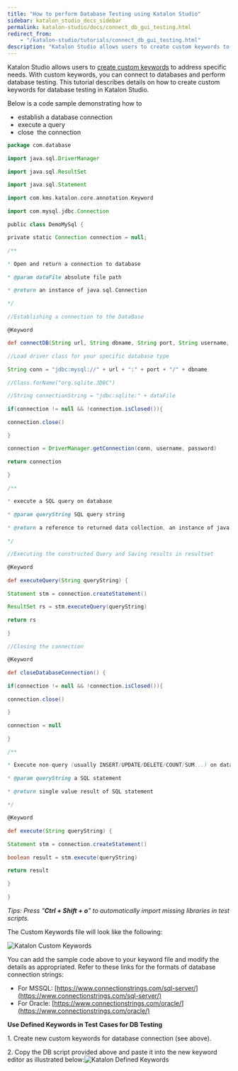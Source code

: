 ```yaml
---
title: "How to perform Database Testing using Katalon Studio"
sidebar: katalon_studio_docs_sidebar
permalink: katalon-studio/docs/connect_db_gui_testing.html
redirect_from:
    - "/katalon-studio/tutorials/connect_db_gui_testing.html"
description: "Katalon Studio allows users to create custom keywords to address specific needs. With custom keywords, you can connect and perform database testing."
---
```

Katalon Studio allows users to [create custom keywords](https://docs.katalon.com/katalon-studio/docs/introduction-to-custom-keywords.html) to address specific needs. With custom keywords, you can connect to databases and perform database testing. This tutorial describes details on how to create custom keywords for database testing in Katalon Studio.

Below is a code sample demonstrating how to

*   establish a database connection
*   execute a query
*   close  the connection

```groovy
package com.database
 
import java.sql.DriverManager
 
import java.sql.ResultSet
 
import java.sql.Statement
 
import com.kms.katalon.core.annotation.Keyword
 
import com.mysql.jdbc.Connection
 
public class DemoMySql {
 
private static Connection connection = null;
 
/**
 
* Open and return a connection to database
 
* @param dataFile absolute file path
 
* @return an instance of java.sql.Connection
 
*/
 
//Establishing a connection to the DataBase
 
@Keyword
 
def connectDB(String url, String dbname, String port, String username, String password){
 
//Load driver class for your specific database type
 
String conn = "jdbc:mysql://" + url + ":" + port + "/" + dbname
 
//Class.forName("org.sqlite.JDBC")
 
//String connectionString = "jdbc:sqlite:" + dataFile
 
if(connection != null && !connection.isClosed()){
 
connection.close()
 
}
 
connection = DriverManager.getConnection(conn, username, password)
 
return connection
 
}
 
/**
 
* execute a SQL query on database
 
* @param queryString SQL query string
 
* @return a reference to returned data collection, an instance of java.sql.ResultSet
 
*/
 
//Executing the constructed Query and Saving results in resultset
 
@Keyword
 
def executeQuery(String queryString) {
 
Statement stm = connection.createStatement()
 
ResultSet rs = stm.executeQuery(queryString)
 
return rs
 
}
 
//Closing the connection
 
@Keyword
 
def closeDatabaseConnection() {
 
if(connection != null && !connection.isClosed()){
 
connection.close()
 
}
 
connection = null
 
}
 
/**
 
* Execute non-query (usually INSERT/UPDATE/DELETE/COUNT/SUM...) on database
 
* @param queryString a SQL statement
 
* @return single value result of SQL statement
 
*/
 
@Keyword
 
def execute(String queryString) {
 
Statement stm = connection.createStatement()
 
boolean result = stm.execute(queryString)
 
return result
 
}
 
}

```

_Tips: Press "_**_Ctrl + Shift + o_**_" to automatically import missing libraries in test scripts._

The Custom Keywords file will look like the following:

![Katalon Custom Keywords](https://github.com/katalon-studio/docs-images/raw/master/katalon-studio/tutorials/connect_db_gui_testing/Test-Explorer_Custom-Keywords.png)

You can add the sample code above to your keyword file and modify the details as appropriated. Refer to these links for the formats of database connection strings:

*   For MSSQL: [https://www.connectionstrings.com/sql-server/](https://www.connectionstrings.com/sql-server/)
*   For Oracle: [https://www.connectionstrings.com/oracle/](https://www.connectionstrings.com/oracle/)

**Use Defined Keywords in Test Cases for DB Testing**

1\. Create new custom keywords for database connection (see above).

2\. Copy the DB script provided above and paste it into the new keyword editor as illustrated below:![Katalon Defined Keywords](https://github.com/katalon-studio/docs-images/raw/master/katalon-studio/tutorials/connect_db_gui_testing/DB-Testing.png)